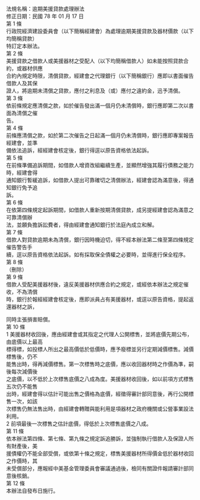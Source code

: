 法規名稱：逾期美援貸款處理辦法  
修正日期：民國 78 年 01 月 17 日  
第 1 條  
行政院經濟建設委員會（以下簡稱經建會）為處理逾期美援貸款及器材價款（以下均簡稱貸款）  
特訂定本辦法。  
第 2 條  
美援貸款之借款人或美援器材之受配人（以下均簡稱借款人）如未能按照貸款合約，或器材供應  
合約內規定時限，清償貸款，經建會之代理銀行（以下簡稱銀行）應即以書面催告借款人及其保  
證人，將逾期未清償之貸款，應付之利息及（或）應付之違約金，迅予清償。  
第 3 條  
依前條規定應清償之款，如於催告發出滿一個月仍未清償時，銀行應即第二次以書面為清償之催  
告。  
第 4 條  
前條應清償之款，如於第二次催告之日起滿一個月仍未清償時，銀行應即專案報告經建會，並準  
備依法追訴，經經建會核定後，銀行得逕以原告資格依法起訴。  
第 5 條  
在前條準備追訴期間，如借款人增資改組繼續生產，並顯然增強其履行債務之能力時，經建會得  
通知銀行暫緩追訴，如借款人提出可靠確切之清償辦法，經建會認為滿意後，得通知銀行免予追  
訴。  
第 6 條  
在依第四條規定起訴期間，如借款人重新按期清償貸款，成另提經建會認為滿意之可靠清償辦  
法，並願負擔訴訟費者，得由經建會通知銀行於法庭內成立和解。  
第 7 條  
借款人對貸款逾期未為清償，銀行因時機迫切，得不經本辦法第二條至第四條規定催告警告手  
續，逕以原告資格依法起訴。如有採取保全債權之必要時，並得進行保全程序。  
第 8 條  
（刪除）  
第 9 條  
借款人受配美援器材後，違反美援器材供應合約之規定，或經依本辦法之規定催收，不為清償  
時，銀行於報經經建會核定後，應即派員占有美援器材，或逕以原告資格，提起返還器材之訴，  


同時主張損害賠償。  
第 10 條  
1 美援器材收回後，應由經建會或其指定之代理人公開標售，並將底價先期公布，由底價以上最高  
標得標，如投標人所出之最高價低於低價時，應予廢標並另行定期減價標售。減價標售後，仍不  
能售出時，得再減價標售。第一次標售時之底價，應以收回器材時之作價為準，嗣後每次減價後  
之底價，以不低於上次標售底價之八成為度。美援器材收回後，如以前項方式標售五次仍不能售  
出時，經建會得以估計可能出售之價格為底價，經徵得審計部同意後，再行公開標售一次，如該  
次標售仍無法售出時，由經建會轉贈與能利用是項器材之政府機關或公營事業設法利用。  
2 前項最後一次標售之估計底價，得低於上次標售底價之八成。  
第 11 條  
依本辦法第四條、第七條、第九條之規定訴追勝訴，並強制執行借款人及保證人所有財產後，美  
援債權仍不能全部受償，或依第十條之規定，標售美援器材所得價金低於器材收回之作價時，其  
未受償部分，應報經中美基金管理委員會審議通過後，檢同有關證件報請審計部同意後核銷。  
第 12 條  
本辦法自發布日施行。  


